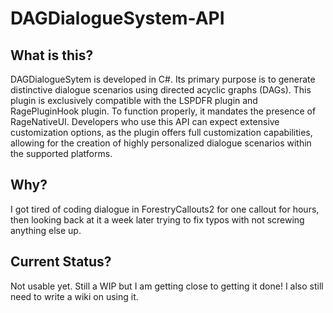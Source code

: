 # DAGDialogueSystem-API

## What is this?
DAGDialogueSytem is developed in C#. Its primary purpose is to generate distinctive dialogue scenarios using directed acyclic graphs (DAGs). This plugin is exclusively compatible with the LSPDFR plugin and RagePluginHook plugin. To function properly, it mandates the presence of RageNativeUI. Developers who use this API can expect extensive customization options, as the plugin offers full customization capabilities, allowing for the creation of highly personalized dialogue scenarios within the supported platforms.

## Why?
I got tired of coding dialogue in ForestryCallouts2 for one callout for hours, then looking back at it a week later trying to fix typos with not screwing anything else up.

## Current Status?
Not usable yet. Still a WIP but I am getting close to getting it done! I also still need to write a wiki on using it.
